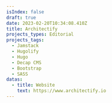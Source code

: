 ```yaml
---
isIndex: false
draft: true
date: 2023-02-20T10:34:08.410Z
title: Architectify
projects_types: Editorial
projects_tags:
  - Jamstack
  - Hugolify
  - Hugo
  - Decap CMS
  - Bootstrap
  - SASS
datas:
  - title: Website
    text: https://www.architectify.io
---
```

